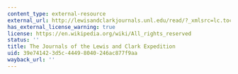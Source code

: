 ```yaml
---
content_type: external-resource
external_url: http://lewisandclarkjournals.unl.edu/read/?_xmlsrc=lc.toc.xml&_xslsrc=LCstyles.xsl
has_external_license_warning: true
license: https://en.wikipedia.org/wiki/All_rights_reserved
status: ''
title: The Journals of the Lewis and Clark Expedition
uid: 39e74142-3d5c-4449-8040-246ac877f9aa
wayback_url: ''
---
```

